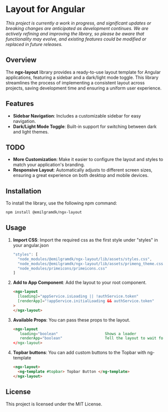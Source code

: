 # Layout for Angular

_This project is currently a work in progress, and significant updates or breaking changes are anticipated as development continues. We are actively refining and improving the library, so please be aware that functionality may evolve, and existing features could be modified or replaced in future releases._

## Overview

The **ngx-layout** library provides a ready-to-use layout template for Angular applications, featuring a sidebar and a dark/light mode toggle. This library streamlines the process of implementing a consistent layout across projects, saving development time and ensuring a uniform user experience.

## Features

- **Sidebar Navigation**: Includes a customizable sidebar for easy navigation.
- **Dark/Light Mode Toggle**: Built-in support for switching between dark and light themes.

## TODO

- **More Customization**: Make it easier to configure the layout and styles to match your application's branding.
- **Responsive Layout**: Automatically adjusts to different screen sizes, ensuring a great experience on both desktop and mobile devices.

## Installation

To install the library, use the following npm command:

```bash
npm install @emilgramdk/ngx-layout
```

## Usage

1. **Import CSS**: Import the required css as the first style under "styles" in your angular.json

   ```typescript
   "styles": [
     "node_modules/@emilgramdk/ngx-layout/lib/assets/styles.css",
     "node_modules/@emilgramdk/ngx-layout/lib/assets/primeng_theme.css",
     "node_modules/primeicons/primeicons.css"
   ]
   ```

2. **Add to App Component**: Add the layout to your root component.

   ```html
   <ngx-layout
     [loading]="appService.isLoading || !authService.token"
     [renderApp]="!appService.initialLoading && authService.token"
   >
   </ngx-layout>
   ```

3. **Available Props**: You can pass these props to the layout.

   ```html
   <ngx-layout
      loading="boolean"                     Shows a loader
      renderApp="boolean"                   Tell the layout to wait for a state before rendering the app
   </ngx-layout>
   ```

4. **Topbar buttons**: You can add custom buttons to the Topbar with ng-template
   ```html
   <ngx-layout>
     <ng-template #topbar> Topbar Button </ng-template>
   </ngx-layout>
   ```

## License

This project is licensed under the MIT License.
